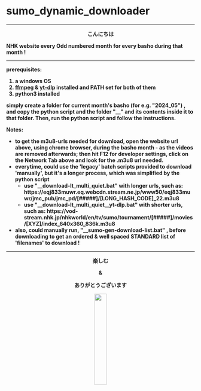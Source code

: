 # sumo_dynamic_downloader


- - - - - - - - - - -
<b>
<p align="center"> こんにちは <p>


<p align="center> sumo fans ! </p>
</b>
- - - - - - - - - - -


a python script to simplify the process of downloading grand-sumo-highlights found on [NHK website](https://www3.nhk.or.jp/nhkworld/en/tv/sumo/) every Odd numbered month for every basho during that month !


- - - - - - - - - - -

prerequisites:  
  1. a windows OS
  2. [ffmpeg](https://ffmpeg.org/) & [yt-dlp](https://github.com/yt-dlp/yt-dlp) installed and PATH set for both of them
  3. python3 installed


simply create a folder for current month's basho (for e.g. "2024_05") , and copy the python script and the folder "__" and its contents inside it to that folder.
Then, run the python script and follow the instructions.


Notes:
  + to get the m3u8-urls needed for download, open the website url above, using chrome browser, during the basho month - as the videos are removed afterwards; then hit F12 for developer settings, click on the Network Tab above and look for the .m3u8 url needed.
  + everytime, could use the 'legacy' batch scripts provided to download 'manually', but it's a longer process, which was simplified by the python script
      - use "__download-It_multi_quiet.bat" with longer urls, such as: https://<i></i>eqj833muwr.eq.webcdn.stream.ne.jp/www50/eqj833muwr/jmc_pub/jmc_pd/[#####]/[LONG_HASH_CODE]_22.m3u8
      - use "__download-It_multi_quiet__yt-dlp.bat" with shorter urls, such as:  https://<i></i>vod-stream.nhk.jp/nhkworld/en/tv/sumo/tournament/[#####]/movies/[XYZ]/index_640x360_836k.m3u8
  + also, could manually run, "__sumo-gen-download-list.bat" , before downloading to get an ordered & well spaced STANDARD list of 'filenames' to download !


- - - - - - - - - - -


<b>
<p align="center">楽しむ</p>


<p align="center">&</p>


<p align="center">ありがとうございます</p>
</b>


<p align="center"><img src="https://www3.nhk.or.jp/nhkworld/en/tv/sumo/assets/images/logo.png" width="25%" height="25%"></p>

